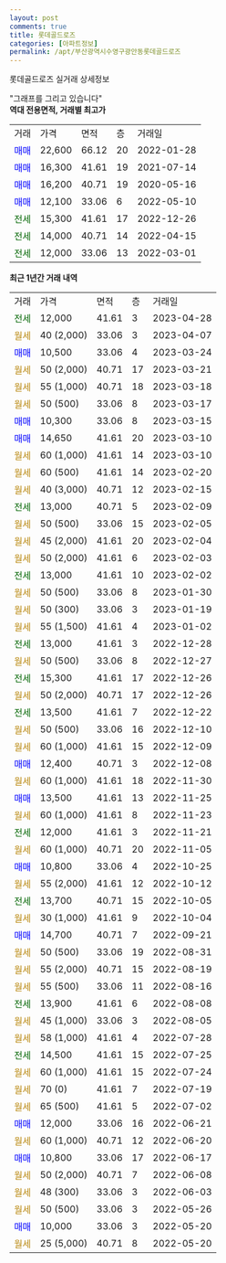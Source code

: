 ```yaml
---
layout: post
comments: true
title: 롯데골드로즈
categories: [아파트정보]
permalink: /apt/부산광역시수영구광안동롯데골드로즈
---
```


롯데골드로즈 실거래 상세정보

<script type="text/javascript">
  google.charts.load('current', {'packages':['line', 'corechart']});
  google.charts.setOnLoadCallback(drawChart);

  function drawChart() {
    var data = new google.visualization.DataTable();
    data.addColumn('date', '거래일');
    data.addColumn('number', "매매");
    data.addColumn('number', "전세");
    data.addColumn('number', "전매");

    data.addRows([[new Date(Date.parse("2023-04-28")), null, 12000, null], [new Date(Date.parse("2023-04-07")), null, null, null], [new Date(Date.parse("2023-03-24")), 10500, null, null], [new Date(Date.parse("2023-03-21")), null, null, null], [new Date(Date.parse("2023-03-18")), null, null, null], [new Date(Date.parse("2023-03-17")), null, null, null], [new Date(Date.parse("2023-03-15")), 10300, null, null], [new Date(Date.parse("2023-03-10")), 14650, null, null], [new Date(Date.parse("2023-03-10")), null, null, null], [new Date(Date.parse("2023-02-20")), null, null, null], [new Date(Date.parse("2023-02-15")), null, null, null], [new Date(Date.parse("2023-02-09")), null, 13000, null], [new Date(Date.parse("2023-02-05")), null, null, null], [new Date(Date.parse("2023-02-04")), null, null, null], [new Date(Date.parse("2023-02-03")), null, null, null], [new Date(Date.parse("2023-02-02")), null, 13000, null], [new Date(Date.parse("2023-01-30")), null, null, null], [new Date(Date.parse("2023-01-19")), null, null, null], [new Date(Date.parse("2023-01-02")), null, null, null], [new Date(Date.parse("2022-12-28")), null, 13000, null], [new Date(Date.parse("2022-12-27")), null, null, null], [new Date(Date.parse("2022-12-26")), null, 15300, null], [new Date(Date.parse("2022-12-26")), null, null, null], [new Date(Date.parse("2022-12-22")), null, 13500, null], [new Date(Date.parse("2022-12-10")), null, null, null], [new Date(Date.parse("2022-12-09")), null, null, null], [new Date(Date.parse("2022-12-08")), 12400, null, null], [new Date(Date.parse("2022-11-30")), null, null, null], [new Date(Date.parse("2022-11-25")), 13500, null, null], [new Date(Date.parse("2022-11-23")), null, null, null], [new Date(Date.parse("2022-11-21")), null, 12000, null], [new Date(Date.parse("2022-11-05")), null, null, null], [new Date(Date.parse("2022-10-25")), 10800, null, null], [new Date(Date.parse("2022-10-12")), null, null, null], [new Date(Date.parse("2022-10-05")), null, 13700, null], [new Date(Date.parse("2022-10-04")), null, null, null], [new Date(Date.parse("2022-09-21")), 14700, null, null], [new Date(Date.parse("2022-08-31")), null, null, null], [new Date(Date.parse("2022-08-19")), null, null, null], [new Date(Date.parse("2022-08-16")), null, null, null], [new Date(Date.parse("2022-08-08")), null, 13900, null], [new Date(Date.parse("2022-08-05")), null, null, null], [new Date(Date.parse("2022-07-28")), null, null, null], [new Date(Date.parse("2022-07-25")), null, 14500, null], [new Date(Date.parse("2022-07-24")), null, null, null], [new Date(Date.parse("2022-07-19")), null, null, null], [new Date(Date.parse("2022-07-02")), null, null, null], [new Date(Date.parse("2022-06-21")), 12000, null, null], [new Date(Date.parse("2022-06-20")), null, null, null], [new Date(Date.parse("2022-06-17")), 10800, null, null], [new Date(Date.parse("2022-06-08")), null, null, null], [new Date(Date.parse("2022-06-03")), null, null, null], [new Date(Date.parse("2022-05-26")), null, null, null], [new Date(Date.parse("2022-05-20")), 10000, null, null], [new Date(Date.parse("2022-05-20")), null, null, null]]);

    var options = {
      hAxis: {
        format: 'yyyy/MM/dd'
      },    
      lineWidth: 0,
      pointsVisible: true,    
      title: '최근 1년간 유형별 실거래가 분포',
      legend: { position: 'bottom' }
    };

    var formatter = new google.visualization.NumberFormat({pattern:'###,###'} );
    formatter.format(data, 1);
    formatter.format(data, 2);
    
    setTimeout(function() {
        var chart = new google.visualization.LineChart(document.getElementById('columnchart_material'));
        chart.draw(data, (options));
        document.getElementById('loading').style.display = 'none';
    }, 200);
  }
</script>


<div id="loading" style="z-index:20; display: block; margin-left: 0px">"그래프를 그리고 있습니다"</div>
<div id="columnchart_material" style="width: 95%; margin-left: 0px; display: block"></div>
<!-- contents start -->
<b>역대 전용면적, 거래별 최고가</b>
<table class="sortable">
    <tr>
      <td>거래</td>
      <td>가격</td>
      <td>면적</td>
      <td>층</td>
      <td>거래일</td>
    </tr>
        <tr>
          <td><a style="color: blue">매매</a></td>
          <td>22,600</td>
          <td>66.12</td>
          <td>20</td>
          <td>2022-01-28</td>
        </tr>            <tr>
          <td><a style="color: blue">매매</a></td>
          <td>16,300</td>
          <td>41.61</td>
          <td>19</td>
          <td>2021-07-14</td>
        </tr>            <tr>
          <td><a style="color: blue">매매</a></td>
          <td>16,200</td>
          <td>40.71</td>
          <td>19</td>
          <td>2020-05-16</td>
        </tr>            <tr>
          <td><a style="color: blue">매매</a></td>
          <td>12,100</td>
          <td>33.06</td>
          <td>6</td>
          <td>2022-05-10</td>
        </tr>        
        <tr>
              <td><a style="color: darkgreen">전세</a></td>
              <td>15,300</td>
              <td>41.61</td>
              <td>17</td>
              <td>2022-12-26</td>
            </tr>            <tr>
              <td><a style="color: darkgreen">전세</a></td>
              <td>14,000</td>
              <td>40.71</td>
              <td>14</td>
              <td>2022-04-15</td>
            </tr>            <tr>
              <td><a style="color: darkgreen">전세</a></td>
              <td>12,000</td>
              <td>33.06</td>
              <td>13</td>
              <td>2022-03-01</td>
            </tr>        
    
</table>

<b>최근 1년간 거래 내역</b>

<table class="sortable">
    <tr>
      <td>거래</td>
      <td>가격</td>
      <td>면적</td>
      <td>층</td>
      <td>거래일</td>
    </tr>
    <tr>
      <td><a style="color: darkgreen">전세</a></td>
      <td>12,000</td>
      <td>41.61</td>
      <td>3</td>
      <td>2023-04-28</td>
    </tr>          <tr>
      <td><a style="color: darkgoldenrod">월세</a></td>
      <td>40 (2,000)</td>
      <td>33.06</td>
      <td>3</td>
      <td>2023-04-07</td>
    </tr>          <tr>
      <td><a style="color: blue">매매</a></td>
      <td>10,500</td>
      <td>33.06</td>
      <td>4</td>
      <td>2023-03-24</td>
    </tr>          <tr>
      <td><a style="color: darkgoldenrod">월세</a></td>
      <td>50 (2,000)</td>
      <td>40.71</td>
      <td>17</td>
      <td>2023-03-21</td>
    </tr>          <tr>
      <td><a style="color: darkgoldenrod">월세</a></td>
      <td>55 (1,000)</td>
      <td>40.71</td>
      <td>18</td>
      <td>2023-03-18</td>
    </tr>          <tr>
      <td><a style="color: darkgoldenrod">월세</a></td>
      <td>50 (500)</td>
      <td>33.06</td>
      <td>8</td>
      <td>2023-03-17</td>
    </tr>          <tr>
      <td><a style="color: blue">매매</a></td>
      <td>10,300</td>
      <td>33.06</td>
      <td>8</td>
      <td>2023-03-15</td>
    </tr>          <tr>
      <td><a style="color: blue">매매</a></td>
      <td>14,650</td>
      <td>41.61</td>
      <td>20</td>
      <td>2023-03-10</td>
    </tr>          <tr>
      <td><a style="color: darkgoldenrod">월세</a></td>
      <td>60 (1,000)</td>
      <td>41.61</td>
      <td>14</td>
      <td>2023-03-10</td>
    </tr>          <tr>
      <td><a style="color: darkgoldenrod">월세</a></td>
      <td>60 (500)</td>
      <td>41.61</td>
      <td>14</td>
      <td>2023-02-20</td>
    </tr>          <tr>
      <td><a style="color: darkgoldenrod">월세</a></td>
      <td>40 (3,000)</td>
      <td>40.71</td>
      <td>12</td>
      <td>2023-02-15</td>
    </tr>          <tr>
      <td><a style="color: darkgreen">전세</a></td>
      <td>13,000</td>
      <td>40.71</td>
      <td>5</td>
      <td>2023-02-09</td>
    </tr>          <tr>
      <td><a style="color: darkgoldenrod">월세</a></td>
      <td>50 (500)</td>
      <td>33.06</td>
      <td>15</td>
      <td>2023-02-05</td>
    </tr>          <tr>
      <td><a style="color: darkgoldenrod">월세</a></td>
      <td>45 (2,000)</td>
      <td>41.61</td>
      <td>20</td>
      <td>2023-02-04</td>
    </tr>          <tr>
      <td><a style="color: darkgoldenrod">월세</a></td>
      <td>50 (2,000)</td>
      <td>41.61</td>
      <td>6</td>
      <td>2023-02-03</td>
    </tr>          <tr>
      <td><a style="color: darkgreen">전세</a></td>
      <td>13,000</td>
      <td>41.61</td>
      <td>10</td>
      <td>2023-02-02</td>
    </tr>          <tr>
      <td><a style="color: darkgoldenrod">월세</a></td>
      <td>50 (500)</td>
      <td>33.06</td>
      <td>8</td>
      <td>2023-01-30</td>
    </tr>          <tr>
      <td><a style="color: darkgoldenrod">월세</a></td>
      <td>50 (300)</td>
      <td>33.06</td>
      <td>3</td>
      <td>2023-01-19</td>
    </tr>          <tr>
      <td><a style="color: darkgoldenrod">월세</a></td>
      <td>55 (1,500)</td>
      <td>41.61</td>
      <td>4</td>
      <td>2023-01-02</td>
    </tr>          <tr>
      <td><a style="color: darkgreen">전세</a></td>
      <td>13,000</td>
      <td>41.61</td>
      <td>3</td>
      <td>2022-12-28</td>
    </tr>          <tr>
      <td><a style="color: darkgoldenrod">월세</a></td>
      <td>50 (500)</td>
      <td>33.06</td>
      <td>8</td>
      <td>2022-12-27</td>
    </tr>          <tr>
      <td><a style="color: darkgreen">전세</a></td>
      <td>15,300</td>
      <td>41.61</td>
      <td>17</td>
      <td>2022-12-26</td>
    </tr>          <tr>
      <td><a style="color: darkgoldenrod">월세</a></td>
      <td>50 (2,000)</td>
      <td>40.71</td>
      <td>17</td>
      <td>2022-12-26</td>
    </tr>          <tr>
      <td><a style="color: darkgreen">전세</a></td>
      <td>13,500</td>
      <td>41.61</td>
      <td>7</td>
      <td>2022-12-22</td>
    </tr>          <tr>
      <td><a style="color: darkgoldenrod">월세</a></td>
      <td>50 (500)</td>
      <td>33.06</td>
      <td>16</td>
      <td>2022-12-10</td>
    </tr>          <tr>
      <td><a style="color: darkgoldenrod">월세</a></td>
      <td>60 (1,000)</td>
      <td>41.61</td>
      <td>15</td>
      <td>2022-12-09</td>
    </tr>          <tr>
      <td><a style="color: blue">매매</a></td>
      <td>12,400</td>
      <td>40.71</td>
      <td>3</td>
      <td>2022-12-08</td>
    </tr>          <tr>
      <td><a style="color: darkgoldenrod">월세</a></td>
      <td>60 (1,000)</td>
      <td>41.61</td>
      <td>18</td>
      <td>2022-11-30</td>
    </tr>          <tr>
      <td><a style="color: blue">매매</a></td>
      <td>13,500</td>
      <td>41.61</td>
      <td>13</td>
      <td>2022-11-25</td>
    </tr>          <tr>
      <td><a style="color: darkgoldenrod">월세</a></td>
      <td>60 (1,000)</td>
      <td>41.61</td>
      <td>8</td>
      <td>2022-11-23</td>
    </tr>          <tr>
      <td><a style="color: darkgreen">전세</a></td>
      <td>12,000</td>
      <td>41.61</td>
      <td>3</td>
      <td>2022-11-21</td>
    </tr>          <tr>
      <td><a style="color: darkgoldenrod">월세</a></td>
      <td>60 (1,000)</td>
      <td>40.71</td>
      <td>20</td>
      <td>2022-11-05</td>
    </tr>          <tr>
      <td><a style="color: blue">매매</a></td>
      <td>10,800</td>
      <td>33.06</td>
      <td>4</td>
      <td>2022-10-25</td>
    </tr>          <tr>
      <td><a style="color: darkgoldenrod">월세</a></td>
      <td>55 (2,000)</td>
      <td>41.61</td>
      <td>12</td>
      <td>2022-10-12</td>
    </tr>          <tr>
      <td><a style="color: darkgreen">전세</a></td>
      <td>13,700</td>
      <td>40.71</td>
      <td>15</td>
      <td>2022-10-05</td>
    </tr>          <tr>
      <td><a style="color: darkgoldenrod">월세</a></td>
      <td>30 (1,000)</td>
      <td>41.61</td>
      <td>9</td>
      <td>2022-10-04</td>
    </tr>          <tr>
      <td><a style="color: blue">매매</a></td>
      <td>14,700</td>
      <td>40.71</td>
      <td>7</td>
      <td>2022-09-21</td>
    </tr>          <tr>
      <td><a style="color: darkgoldenrod">월세</a></td>
      <td>50 (500)</td>
      <td>33.06</td>
      <td>19</td>
      <td>2022-08-31</td>
    </tr>          <tr>
      <td><a style="color: darkgoldenrod">월세</a></td>
      <td>55 (2,000)</td>
      <td>40.71</td>
      <td>15</td>
      <td>2022-08-19</td>
    </tr>          <tr>
      <td><a style="color: darkgoldenrod">월세</a></td>
      <td>55 (500)</td>
      <td>33.06</td>
      <td>11</td>
      <td>2022-08-16</td>
    </tr>          <tr>
      <td><a style="color: darkgreen">전세</a></td>
      <td>13,900</td>
      <td>41.61</td>
      <td>6</td>
      <td>2022-08-08</td>
    </tr>          <tr>
      <td><a style="color: darkgoldenrod">월세</a></td>
      <td>45 (1,000)</td>
      <td>33.06</td>
      <td>3</td>
      <td>2022-08-05</td>
    </tr>          <tr>
      <td><a style="color: darkgoldenrod">월세</a></td>
      <td>58 (1,000)</td>
      <td>41.61</td>
      <td>4</td>
      <td>2022-07-28</td>
    </tr>          <tr>
      <td><a style="color: darkgreen">전세</a></td>
      <td>14,500</td>
      <td>41.61</td>
      <td>15</td>
      <td>2022-07-25</td>
    </tr>          <tr>
      <td><a style="color: darkgoldenrod">월세</a></td>
      <td>60 (1,000)</td>
      <td>41.61</td>
      <td>15</td>
      <td>2022-07-24</td>
    </tr>          <tr>
      <td><a style="color: darkgoldenrod">월세</a></td>
      <td>70 (0)</td>
      <td>41.61</td>
      <td>7</td>
      <td>2022-07-19</td>
    </tr>          <tr>
      <td><a style="color: darkgoldenrod">월세</a></td>
      <td>65 (500)</td>
      <td>41.61</td>
      <td>5</td>
      <td>2022-07-02</td>
    </tr>          <tr>
      <td><a style="color: blue">매매</a></td>
      <td>12,000</td>
      <td>33.06</td>
      <td>16</td>
      <td>2022-06-21</td>
    </tr>          <tr>
      <td><a style="color: darkgoldenrod">월세</a></td>
      <td>60 (1,000)</td>
      <td>40.71</td>
      <td>12</td>
      <td>2022-06-20</td>
    </tr>          <tr>
      <td><a style="color: blue">매매</a></td>
      <td>10,800</td>
      <td>33.06</td>
      <td>17</td>
      <td>2022-06-17</td>
    </tr>          <tr>
      <td><a style="color: darkgoldenrod">월세</a></td>
      <td>50 (2,000)</td>
      <td>40.71</td>
      <td>7</td>
      <td>2022-06-08</td>
    </tr>          <tr>
      <td><a style="color: darkgoldenrod">월세</a></td>
      <td>48 (300)</td>
      <td>33.06</td>
      <td>3</td>
      <td>2022-06-03</td>
    </tr>          <tr>
      <td><a style="color: darkgoldenrod">월세</a></td>
      <td>50 (500)</td>
      <td>33.06</td>
      <td>3</td>
      <td>2022-05-26</td>
    </tr>          <tr>
      <td><a style="color: blue">매매</a></td>
      <td>10,000</td>
      <td>33.06</td>
      <td>3</td>
      <td>2022-05-20</td>
    </tr>          <tr>
      <td><a style="color: darkgoldenrod">월세</a></td>
      <td>25 (5,000)</td>
      <td>40.71</td>
      <td>8</td>
      <td>2022-05-20</td>
    </tr>      </table>
<!-- contents end -->    


